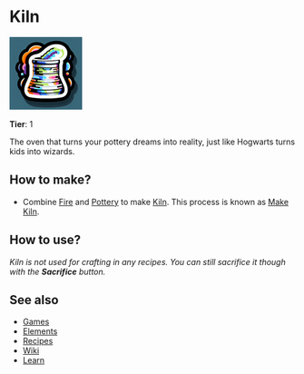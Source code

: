 # Kiln

![](../images/item.kiln.png)

**Tier**: 1

The oven that turns your pottery dreams into reality, just like Hogwarts turns kids into wizards.

## How to make?

* Combine [Fire](/wiki/elements/fire) and [Pottery](/wiki/elements/pottery) to make [Kiln](/wiki/elements/kiln). This process is known as [Make Kiln](/wiki/recipes/make-kiln).

## How to use?

_Kiln is not used for crafting in any recipes. You can still sacrifice it though with the **Sacrifice** button._

## See also

* [Games](/wiki/games)
* [Elements](/wiki/elements)
* [Recipes](/wiki/recipes)
* [Wiki](/wiki/index)
* [Learn](/learn/index)